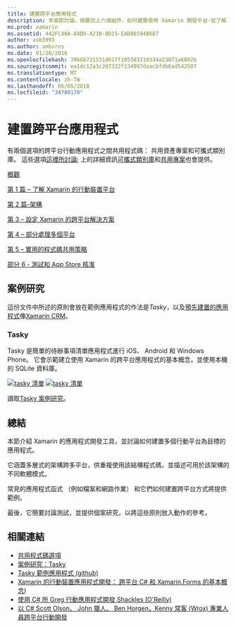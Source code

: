 ```yaml
---
title: 建置跨平台應用程式
description: 本章節討論，摘要加上六個組件，如何建置使用 Xamarin 開發平台-從了解 Xamarin 的方式設計行動應用程式，然後測試並部署到不同的應用程式市集的應用程式。
ms.prod: xamarin
ms.assetid: 442FC40A-84DD-A218-0D15-EAD86594B6D7
author: asb3993
ms.author: amburns
ms.date: 01/28/2016
ms.openlocfilehash: 3966b731531d617f105583210334a23071a6802b
ms.sourcegitcommit: ea1dc12a3c2d7322f234997daacbfdb6ad542507
ms.translationtype: MT
ms.contentlocale: zh-TW
ms.lasthandoff: 06/05/2018
ms.locfileid: "34780170"
---
```

# <a name="building-cross-platform-applications"></a>建置跨平台應用程式

有兩個選項的跨平台行動應用程式之間共用程式碼： 共用資產專案和可攜式類別庫。 這些選項[這裡所討論](~/cross-platform/app-fundamentals/code-sharing.md); 上的詳細資訊[可攜式類別庫](~/cross-platform/app-fundamentals/pcl.md)和[共用專案](~/cross-platform/app-fundamentals/shared-projects.md)也會提供。

<a name="Sections" />

 [概觀](~/cross-platform/app-fundamentals/building-cross-platform-applications/overview.md)

 [第 1 篇 – 了解 Xamarin 的行動裝置平台](~/cross-platform/app-fundamentals/building-cross-platform-applications/understanding-the-xamarin-mobile-platform.md)

 [第 2 篇-架構](~/cross-platform/app-fundamentals/building-cross-platform-applications/architecture.md)

 [第 3 – 設定 Xamarin 的跨平台解決方案](~/cross-platform/app-fundamentals/building-cross-platform-applications/setting-up-a-xamarin-cross-platform-solution.md)

 [第 4 – 部分處理多個平台](~/cross-platform/app-fundamentals/building-cross-platform-applications/platform-divergence-abstraction-divergent-implementation.md)

 [第 5 – 實用的程式碼共用策略](~/cross-platform/app-fundamentals/building-cross-platform-applications/practical-code-sharing-strategies.md)

 [部分 6 - 測試和 App Store 核准](~/cross-platform/app-fundamentals/building-cross-platform-applications/testing-and-app-store-approvals.md)

 <a name="Cross-Platform_Mobile_Application_Case_Studies" />

## <a name="case-studies"></a>案例研究

這份文件中所述的原則會放在範例應用程式的作法是*Tasky*，以及[預先建置的應用程式](https://xamarin.com/prebuilt)像[Xamarin CRM](https://xamarin.com/prebuilt/#xamarincrm)。

 <a name="Tasky" />

### <a name="tasky"></a>Tasky

Tasky 是簡單的待辦事項清單應用程式進行 iOS、 Android 和 Windows Phone。
它會示範建立使用 Xamarin 的跨平台應用程式的基本概念，並使用本機的 SQLite 資料庫。

 [![tasky 清單](images/iphone-list-sml.png)](images/iphone-list.png#lightbox) [ ![tasky 清單](images/iphone-list-sml.png)](images/iphone-list.png#lightbox)

讀取[Tasky 案例研究](~/cross-platform/app-fundamentals/building-cross-platform-applications/case-study-tasky.md)。

## <a name="summary"></a>總結

本節介紹 Xamarin 的應用程式開發工具，並討論如何建置多個行動平台為目標的應用程式。

它涵蓋多層式的架構跨多平台，供重複使用該結構程式碼，並描述可用於該架構的不同軟體模式。

常見的應用程式函式 （例如檔案和網路作業） 和它們如何建置跨平台方式將提供範例。

最後，它簡要討論測試，並提供個案研究，以將這些原則放入動作的參考。

## <a name="related-links"></a>相關連結

- [共用程式碼選項](~/cross-platform/app-fundamentals/code-sharing.md)
- [案例研究：Tasky](~/cross-platform/app-fundamentals/building-cross-platform-applications/case-study-tasky.md)
- [Tasky 範例應用程式 (github)](https://developer.xamarin.com/samples/mobile/TaskyPortable/)
- [Xamarin 的行動裝置應用程式開發： 跨平台 C# 和 Xamarin.Forms 的基本概念](http://www.amazon.com/Xamarin-Mobile-Application-Development-Cross-Platform/dp/1484202155/))
- [使用 C# 所 Greg 行動應用程式開發 Shackles (O'Reilly)](http://shop.oreilly.com/product/0636920024002.do)
- [以 C# Scott Olson、 John 獵人、 Ben Horgen，Kenny 常客 (Wrox) 專業人員跨平台行動開發](http://www.wiley.com/WileyCDA/WileyTitle/productCd-1118157702.html)
